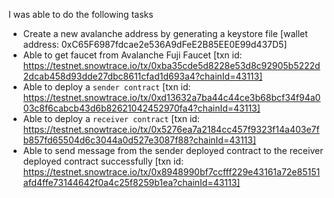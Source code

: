 
I was able to do the following tasks
- Create a new avalanche address by generating a keystore file [wallet address: 0xC65F6987fdcae2e536A9dFeE2B85EE0E99d437D5] 
- Able to get faucet from Avalanche Fuji Faucet [txn id: https://testnet.snowtrace.io/tx/0xba35cde5d8228e53d8c92905b5222d2dcab458d93dde27dbc8611cfad1d693a4?chainId=43113]
- Able to deploy a `sender contract` [txn id: https://testnet.snowtrace.io/tx/0xd13632a7ba44c44ce3b68bcf34f94a003c8f6cabcb43d6b82621042452970fa4?chainId=43113]
- Able to deploy a `receiver contract` [txn id: https://testnet.snowtrace.io/tx/0x5276ea7a2184cc457f9323f14a403e7fb857fd65504d6c3044a0d527e3087f88?chainId=43113]
- Able to send message from the sender deployed contract to the receiver deployed contract successfully [txn id: https://testnet.snowtrace.io/tx/0x8948990bf7ccfff229e43161a72e85151afd4ffe73144642f0a4c25f8259b1ea?chainId=43113]
